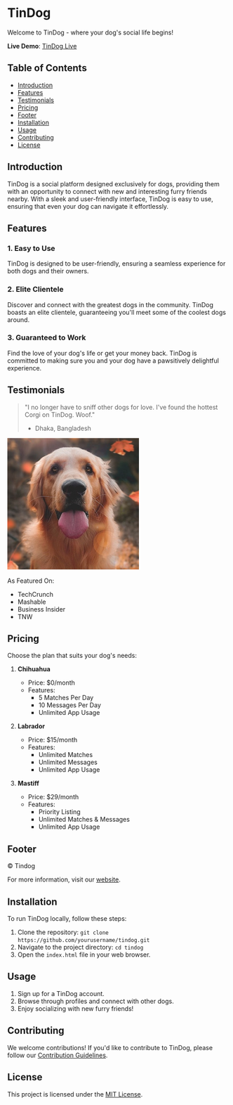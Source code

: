 # TinDog

Welcome to TinDog - where your dog's social life begins!

**Live Demo**: [TinDog Live](https://fahadibnatuhin.github.io/TINDOG/)

## Table of Contents
- [Introduction](#introduction)
- [Features](#features)
- [Testimonials](#testimonials)
- [Pricing](#pricing)
- [Footer](#footer)
- [Installation](#installation)
- [Usage](#usage)
- [Contributing](#contributing)
- [License](#license)

## Introduction
TinDog is a social platform designed exclusively for dogs, providing them with an opportunity to connect with new and interesting furry friends nearby. With a sleek and user-friendly interface, TinDog is easy to use, ensuring that even your dog can navigate it effortlessly.

## Features
### 1. Easy to Use
TinDog is designed to be user-friendly, ensuring a seamless experience for both dogs and their owners.

### 2. Elite Clientele
Discover and connect with the greatest dogs in the community. TinDog boasts an elite clientele, guaranteeing you'll meet some of the coolest dogs around.

### 3. Guaranteed to Work
Find the love of your dog's life or get your money back. TinDog is committed to making sure you and your dog have a pawsitively delightful experience.

## Testimonials
> "I no longer have to sniff other dogs for love. I've found the hottest Corgi on TinDog. Woof."  
> - Dhaka, Bangladesh

![Pebbles](./images/dog-img.jpg)

As Featured On:
- TechCrunch
- Mashable
- Business Insider
- TNW

## Pricing
Choose the plan that suits your dog's needs:

1. **Chihuahua**
   - Price: $0/month
   - Features:
     - 5 Matches Per Day
     - 10 Messages Per Day
     - Unlimited App Usage

2. **Labrador**
   - Price: $15/month
   - Features:
     - Unlimited Matches
     - Unlimited Messages
     - Unlimited App Usage

3. **Mastiff**
   - Price: $29/month
   - Features:
     - Priority Listing
     - Unlimited Matches & Messages
     - Unlimited App Usage

## Footer
© Tindog

For more information, visit our [website](#).

## Installation
To run TinDog locally, follow these steps:

1. Clone the repository: `git clone https://github.com/yourusername/tindog.git`
2. Navigate to the project directory: `cd tindog`
3. Open the `index.html` file in your web browser.

## Usage
1. Sign up for a TinDog account.
2. Browse through profiles and connect with other dogs.
3. Enjoy socializing with new furry friends!

## Contributing
We welcome contributions! If you'd like to contribute to TinDog, please follow our [Contribution Guidelines](CONTRIBUTING.md).

## License
This project is licensed under the [MIT License](LICENSE).
